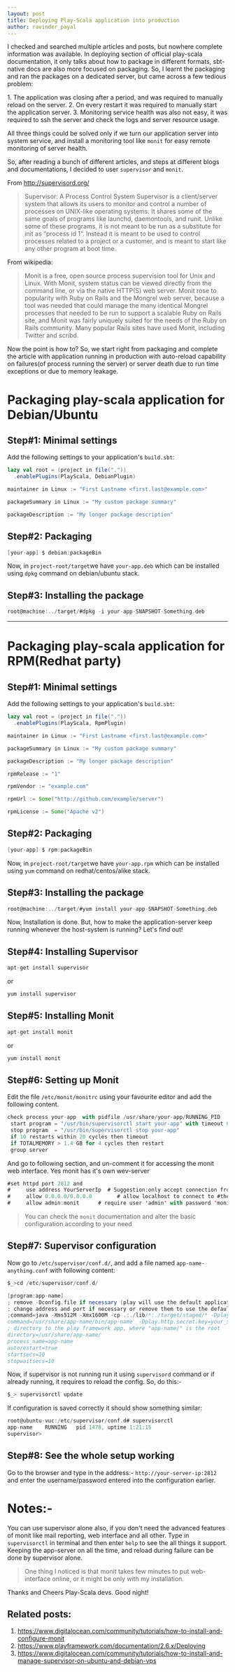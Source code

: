 ```yaml
---
layout: post
title: Deploying Play-Scala application into production
author: ravinder_payal
---
```

<p>
I checked and searched multiple articles and posts, but nowhere complete information was available. In deploying section of official play-scala documentation, it only talks about how to package in different formats, sbt-native docs are also more focused on packaging. So, I learnt the packaging and ran the packages on a dedicated server, but came across a few tedious problem:</p>
1. The application was closing after a period, and was required to manually reload on the server.
2. On every restart it was required to manually start the application server.
3. Monitoring service health was also not easy, it was required to ssh the server and check the logs and server resource usage.

All three things could be solved only if we turn our application server into system service, and install a monitoring tool like `monit` for easy remote monitoring of server health.

So, after reading a bunch of different articles, and steps at different blogs and documentations, I decided to user `supervisor` and `monit`.

From http://supervisord.org/
> Supervisor: A Process Control System
Supervisor is a client/server system that allows its users to monitor and control a number of processes on UNIX-like operating systems.
It shares some of the same goals of programs like launchd, daemontools, and runit. Unlike some of these programs, it is not meant to be run as a substitute for init as “process id 1”. Instead it is meant to be used to control processes related to a project or a customer, and is meant to start like any other program at boot time.

From wikipedia:
> Monit is a free, open source process supervision tool for Unix and Linux. With Monit, system status can be viewed directly from the command line, or via the native HTTP(S) web server. Monit rose to popularity with Ruby on Rails and the Mongrel web server, because a tool was needed that could manage the many identical Mongrel processes that needed to be run to support a scalable Ruby on Rails site, and Monit was fairly uniquely suited for the needs of the Ruby on Rails community. Many popular Rails sites have used Monit, including Twitter and scribd.

Now the point is how to? So, we start right from packaging and complete the article with application running in production with auto-reload capability on failures(of process running the server) or server death due to run time exceptions or due to memory leakage.

# Packaging play-scala application for Debian/Ubuntu


## Step#1: Minimal settings
Add the following settings to your application's `build.sbt`:

```scala
lazy val root = (project in file("."))
  .enablePlugins(PlayScala, DebianPlugin)

maintainer in Linux := "First Lastname <first.last@example.com>"

packageSummary in Linux := "My custom package summary"

packageDescription := "My longer package description"
```

## Step#2: Packaging

```scala
[your-app] $ debian:packageBin
```

Now, in `project-root/target`we have `your-app.deb` which can be installed using `dpkg` command on debian/ubuntu stack.

## Step#3: Installing the package

```scala
root@machine:../target/#dpkg -i your-app-SNAPSHOT-Something.deb
```

-------------

# Packaging play-scala application for RPM(Redhat party)

## Step#1: Minimal settings
Add the following settings to your application's `build.sbt`:

```scala
lazy val root = (project in file("."))
  .enablePlugins(PlayScala, RpmPlugin)

maintainer in Linux := "First Lastname <first.last@example.com>"

packageSummary in Linux := "My custom package summary"

packageDescription := "My longer package description"

rpmRelease := "1"

rpmVendor := "example.com"

rpmUrl := Some("http://github.com/example/server")

rpmLicense := Some("Apache v2")
```
## Step#2: Packaging

```scala
[your-app] $ rpm:packageBin
```

Now, in `project-root/target`we have `your-app.rpm` which can be installed using `yum` command on redhat/centos/alike stack.

## Step#3: Installing the package

```scala
root@machine:../target/#yum install your-app-SNAPSHOT-Something.deb
```

Now, Installation is done. But, how to make the application-server keep running whenever the host-system is running? Let's find out!

## Step#4: Installing Supervisor

```scala
apt-get install supervisor
```

or

```scala
yum install supervisor
```

## Step#5: Installing Monit

```scala
apt-get install monit
```

or

```scala
yum install monit
```

## Step#6: Setting up Monit
Edit the file `/etc/monit/monitrc` using your favourite editor and add the following content.

```scala
check process your-app  with pidfile /usr/share/your-app/RUNNING_PID
 start program = "/usr/bin/supervisorctl start your-app" with timeout 60 seconds
 stop program  = "/usr/bin/supervisorctl stop your-app"
 if 10 restarts within 20 cycles then timeout
 if TOTALMEMORY > 1.4 GB for 4 cycles then restart
 group server
```

And go to following section, and un-comment it for accessing the monit web interface. Yes monit has it's own wev-server

```scala
#set httpd port 2812 and
#     use address YourServerIp  # Suggestion:only accept connection from localhost, and do ssh tunnelling for better security and preventing unauthorised access
#     allow 0.0.0.0/0.0.0.0        # allow localhost to connect to #the server and
#     allow admin:monit      # require user 'admin' with password 'monit'

```

>You can check the `monit` documentation and alter the basic configuration according to your need

## Step#7: Supervisor configuration
Now go to `/etc/supervisor/conf.d/`, and add a file named `app-name-anything.conf` with following content:

```scala
$_>cd /etc/supervisor/conf.d/
```

```scala
[program:app-name]
; remove -Dconfig.file if necessary (play will use the default application.conf)
; change address and port if necessary or remove them to use the default values
;command=java -Xms512M -Xmx1600M -cp .:./lib/*:./target/staged/* -Dplay.http.secret.key=affsfsfsfdosjsjovoeve46e4846vervev4e6r45geger play.core.server.NettyServe$
command=/usr/share/app-name/bin/app-name  -Dplay.http.secret.key=your_secret
; directory to the play framework app, where "app-name/" is the root
directory=/usr/share/app-name/
process_name=app-name
autorestart=true
startsecs=10
stopwaitsecs=10
```

Now, if supervisor is not running run it using `supervisord` command or if already running, it requires to reload the config. So, do this:-

```scala
$_> supervisorctl update
```

If configuration is saved correctly it should show something similar:

```scala
root@ubuntu-vuc:/etc/supervisor/conf.d# supervisorctl
app-name    RUNNING   pid 1478, uptime 1:21:15
supervisor> 
```


## Step#8: See the whole setup working
Go to the browser and type in the address:- `http://your-server-ip:2812` and enter the username/password entered into the configuration earlier.

# Notes:-
You can use supervisor alone also, if you don't need the advanced features of monit like mail reporting, web interface and all other.
Type in `supervisorctl` in terminal and then enter `help` to see the all things it support. Keeping the app-server on all the time, and reload during failure can be done by supervisor alone.

> One thing I noticed is that monit takes few minutes to put web-interface online, or it might be only with my installation.

Thanks and Cheers Play-Scala devs. Good night!

## Related posts:
1. https://www.digitalocean.com/community/tutorials/how-to-install-and-configure-monit
2. https://www.playframework.com/documentation/2.6.x/Deploying
3. https://www.digitalocean.com/community/tutorials/how-to-install-and-manage-supervisor-on-ubuntu-and-debian-vps
